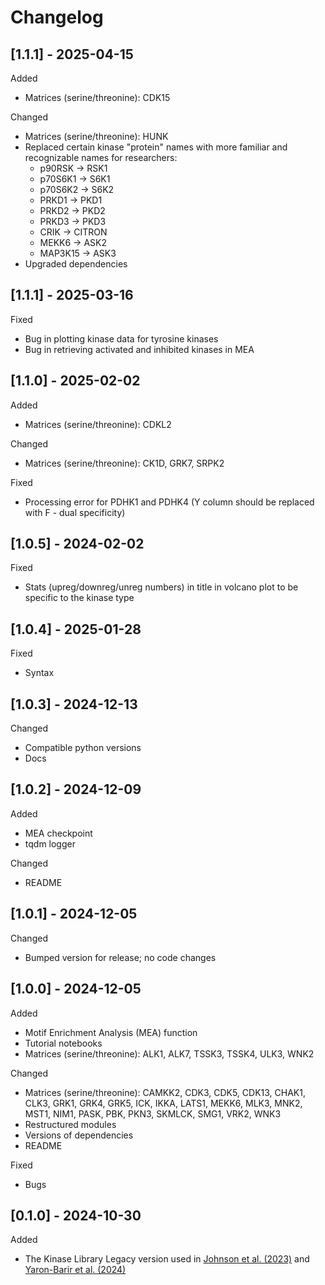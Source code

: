 # Changelog

## [1.1.1] - 2025-04-15

Added

- Matrices (serine/threonine): CDK15

Changed

- Matrices (serine/threonine): HUNK
- Replaced certain kinase "protein" names with more familiar and recognizable names for researchers:
  - p90RSK → RSK1
  - p70S6K1 → S6K1
  - p70S6K2 → S6K2
  - PRKD1 → PKD1
  - PRKD2 → PKD2
  - PRKD3 → PKD3
  - CRIK → CITRON
  - MEKK6 → ASK2
  - MAP3K15 → ASK3
- Upgraded dependencies
## [1.1.1] - 2025-03-16

Fixed

- Bug in plotting kinase data for tyrosine kinases
- Bug in retrieving activated and inhibited kinases in MEA

## [1.1.0] - 2025-02-02

Added

- Matrices (serine/threonine): CDKL2

Changed

- Matrices (serine/threonine): CK1D, GRK7, SRPK2

Fixed

- Processing error for PDHK1 and PDHK4 (Y column should be replaced with F - dual specificity)

## [1.0.5] - 2024-02-02

Fixed

- Stats (upreg/downreg/unreg numbers) in title in volcano plot to be specific to the kinase type

## [1.0.4] - 2025-01-28

Fixed

- Syntax

## [1.0.3] - 2024-12-13

Changed

- Compatible python versions
- Docs

## [1.0.2] - 2024-12-09

Added

- MEA checkpoint
- tqdm logger

Changed

- README

## [1.0.1] - 2024-12-05

Changed

- Bumped version for release; no code changes

## [1.0.0] - 2024-12-05

Added

- Motif Enrichment Analysis (MEA) function
- Tutorial notebooks
- Matrices (serine/threonine): ALK1, ALK7, TSSK3, TSSK4, ULK3, WNK2

Changed

- Matrices (serine/threonine): CAMKK2, CDK3, CDK5, CDK13, CHAK1, CLK3, GRK1, GRK4, GRK5, ICK, IKKA, LATS1, MEKK6, MLK3, MNK2, MST1, NIM1, PASK, PBK, PKN3, SKMLCK, SMG1, VRK2, WNK3
- Restructured modules
- Versions of dependencies
- README

Fixed

- Bugs

## [0.1.0] - 2024-10-30

Added

- The Kinase Library Legacy version used in [Johnson et al. (2023)](https://doi.org/10.1038/s41586-022-05575-3) and [Yaron-Barir et al. (2024)](https://doi.org/10.1038/s41586-024-07407-y)